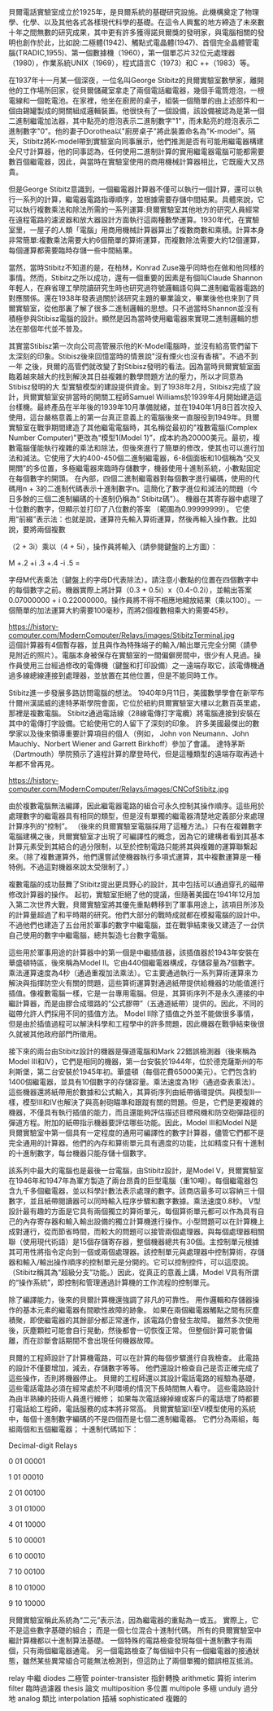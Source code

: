   貝爾電話實驗室成立於1925年，是貝爾系統的基礎研究設施。此機構奠定了物理學、化學、以及其他各式各樣現代科學的基礎。在這令人興奮的地方締造了未來數十年之間無數的研究成果，其中更有許多獲得諾貝爾獎的發明家，與電腦相關的發明也創作於此，比如說:二極體(1942)、觸點式電晶體(1947)、首個完全晶體管電腦(TRADIC,1955)、第一個數據機（1960），第一個單芯片32位元處理器（1980），作業系統UNIX（1969），程式語言C（1973）和C ++（1983）等。
 
 在1937年十一月某一個深夜，一位名叫George Stibitz的貝爾實驗室數學家，離開他的工作場所回家，從貝爾儲藏室拿走了兩個電話繼電器，幾個手電筒燈泡，一根電線和一個乾電池。在家裡，他坐在廚房的桌子，組裝一個簡單的由上述部件和一個由錫罐製成的開關組成邏輯裝置。他很快有了一個設備，該設備被認為是第一個二進制繼電加法器，其中點亮的燈泡表示二進制數字"1"，而未點亮的燈泡表示二進制數字"0"。他的妻子Dorothea以"廚房桌子"將此裝置命名為"K-model"。隔天，Stibitz將K-model帶到實驗室向同事展示，他們推測是否有可能用繼電器構建全尺寸計算器，他的同事認為，任何使用二進制計算的實用繼電器電腦可能都需要數百個繼電器，因此，與當時在實驗室使用的商用機械計算器相比，它既龐大又昂貴。
  
  但是George Stibitz意識到，一個繼電器計算器不僅可以執行一個計算，還可以執行一系列的計算，繼電器電路指導順序，並根據需要存儲中間結果。具體來說，它可以執行複數乘法和除法所需的一系列運算:貝爾實驗室其他地方的研究人員經常在遠程電路的濾波器和放大器設計方面執行這兩種數學運算。1930年代，在實驗室里，一屋子的人類「電腦」用商用機械計算器算出了複數商數和乘積。計算本身非常簡單:複數乘法需要大約6個簡單的算術運算，而複數除法需要大約12個運算，每個運算都需要臨時存儲一些中間結果。
  
  當然，當時Stibitz不知道的是，在柏林，Konrad Zuse幾乎同時也在做和他同樣的事情。然而，Stibitz之所以成功，還有一個重要的因素是有個叫Claude Shannon
年輕人，在麻省理工學院讀研究生時也研究過符號邏輯語句與二進制繼電器電路的對應關係。還在1938年發表過關於該研究主題的畢業論文，畢業後他也來到了貝爾實驗室，從他那裏了解了很多二進制邏輯的思想。只不過當時Shannon並沒有積極參與Stibisz電腦的設計。顯然是因為當時使用繼電器來實現二進制邏輯的想法在那個年代並不普及。
  
  其實當Stibisz第一次向公司高管展示他的K-Model電腦時，並沒有給高管們留下太深刻的印象。Stibisz後來回憶當時的情景說"沒有煙火也沒有香檳"。不過不到一年
之後，貝爾的高管們就改變了對Stibisz發明的看法。因為當時貝爾實驗室面臨着越來越大的找到解決其日益複雜的數學問題方法的壓力，所以才同意為Stibisz發明的大
型實驗模型的建設提供資金。到了1938年2月，Stibisz完成了設計，貝爾實驗室安排當時的開關工程師Samuel Williams於1939年4月開始建造這台樣機。最終產品在半年後的1939年10月準備就緒，並在1940年1月8日首次投入使用，這台嚴格意義上的第一台真正意義上的電腦後來一直服役到1949年。貝爾實驗室在戰爭期間建造了其他繼電電腦時，其名稱從最初的"複數電腦(Complex Number Computer)"更改為“模型1(Model 1)”，成本約為20000美元。最初，複數電腦僅能執行複雜的乘法和除法，但後來進行了簡單的修改，使其也可以進行加法和減法。它使用了大約400-450個二進制繼電器，6-8個面板和10個稱為“交叉開關”的多位置，多極繼電器來臨時存儲數字，機器使用十進制系統，小數點固定在每個數字的開頭。 在內部，四個二進制繼電器對每個數字進行編碼，使用的代碼用n + 3的二進制代碼表示十進制數字n。這簡化了數字進位和減法的問題（今日多餘的三個二進制編碼的十進制仍稱為“ Stibitz碼”）。 機器在其寄存器中處理了十位數的數字，但顯示並打印了八位數的答案
（範圍為0.99999999）。 它使用“前綴”表示法：也就是說，運算符先輸入算術運算，然後再輸入操作數。比如說，要將兩個複數

（2 + 3i）乘以（4 + 5i），操作員將輸入（請參閱鍵盤的上方圖）：

M +.2 +i .3 +.4 -i .5 =
  
  字母M代表乘法（鍵盤上的字母D代表除法）。請注意小數點的位置在四個數字中的每個數字之前。機器實際上將計算（0.3 + 0.5i）x（0.4-0.2i），並輸出答案0.07000000 + i 0.22000000。操作員將不得不相應地縮放結果（乘以100）。一個簡單的加法運算大約需要100毫秒，而將2個複數相乘大約需要45秒。

https://history-computer.com/ModernComputer/Relays/images/StibitzTerminal.jpg  
這個計算器有4個暫存器，並且與作為特殊端子的輸入/輸出單元完全分開（請參見附近的照片）。電腦本身被保存在實驗室的一間偏僻房間中，很少有人見過。操作員使用三台經過修改的電傳機（鍵盤和打印設備）之一遠端存取它，該電傳機通過多線總線連接到處理器，並放置在其他位置，但是不能同時工作。 
  
  Stibitz進一步發展多路訪問電腦的想法。 1940年9月11日，美國數學學會在新罕布什爾州漢諾威的達特茅斯學院會面，它位於紐約貝爾實驗室大樓以北數百英里處，那裡是複數電腦。 Stibitz通過電話線（28線電傳打字電纜）將電腦連接到安裝在其中的電傳打字設備。它給使用它的人留下了深刻的印象。 許多美國最傑出的數學家以及後來領導重要計算項目的個人（例如， John von Neumann、John Mauchly、Norbert Wiener and Garrett Birkhoff）參加了會議。 達特茅斯（Dartmouth）學院預示了遠程計算的摩登時代，但是這種類型的遠端存取再過十年都不曾再見。 

https://history-computer.com/ModernComputer/Relays/images/CNCofStibitz.jpg
  
  由於複數電腦無法編譯，因此繼電器電路的組合可永久控制其操作順序。這些用於處理數字的繼電器具有相同的類型，但是沒有單獨的繼電器清楚地定義部分來處理計算序列的“控制”。 （後來的貝爾實驗室電腦採用了這種方法。）只有在複雜數字電腦建構之後，貝爾實驗室才出現了可編譯性的概念，因為它的建構者看到其基本計算元素受到其結合的過分限制，以至於控制電路只能將其與複雜的運算聯繫起來。（除了複數運算外，他們還嘗試使機器執行多項式運算，其中複數運算是一種特例。不過這對機器來說太受限制了。）
  
  複數電腦的成功鼓舞了Stibitz提出更具野心的設計，其中包括可以通過穿孔的磁帶修改計算器的操作。 起初，實驗室拒絕了他的提議，但隨著美國在1941年12月加入第二次世界大戰，貝爾實驗室將其優先重點轉移到了軍事用途上，該項目所涉及的計算量超過了和平時期的研究。他們大部分的戰時成就都在模擬電腦的設計中。 不過他們也建造了五台用於軍事的數字中繼電腦，並在戰爭結束後又建造了一台供自己使用的數字中繼電腦，總共製造七台數字電腦。
  
  這些用於軍事用途的計算器中的第一個是中繼插值器，該插值器於1943年安裝在華盛頓特區，後來稱為Model II。它由440個繼電器構成，存儲容量為7個數字。乘法運算速度為4秒（通過重複加法乘法）。它主要通過執行一系列算術運算來ㄌ解決與指揮防空火有關的問題，這些算術運算對通過紙帶提供給機器的功能值進行插值。像複數電腦一樣，它是一台專用電腦。但是，其算術序列不是永久連接的中繼計算器，而是由膠合成環路的“公式膠帶”（五通道紙帶）提供的。因此，不同的磁帶允許人們採用不同的插值方法。 Model II除了插值之外並不能做很多事情，但是由於插值過程可以解決科學和工程學中的許多問題，因此機器在戰爭結束後很久就被其他政府部門所徵用。
   
   接下來的兩台由Stibitz設計的機器是彈道電腦和Mark 22錯誤檢測器（後來稱為Model III和IV），它們是相同的機器，第一台安裝於1944年，位於德克薩斯州的布利斯堡，第二台安裝於1945年初。華盛頓（每個花費65000美元）。它們包含約1400個繼電器，並具有10個數字的存儲容量。乘法速度為1秒（通過查表乘法）。這些機器還將紙帶用於數據和公式輸入，其算術序列由紙帶循環提供。與模型II一樣，模型III和IV也解決了與高射砲瞄準和跟蹤有關的問題。但是，它們是更複雜的機器，不僅具有執行插值的能力，而且還能夠評估描述目標飛機和防空砲彈路徑的彈道方程。附加的紙帶指示機器要評估哪些功能。因此，Model III和Model N是貝爾實驗室中第一個具有一定程度的通用可編譯性的數字計算器，儘管它們都不是完全通用的計算器。他們的內存和算術單元具有適度的功能，比如精度只有十進制的十進制數字，每台機器只能存儲十個數字。
   
   該系列中最大的電腦也是最後一台電腦，由Stibitz設計，是Model V，貝爾實驗室在1946年和1947年為軍方製造了兩台昂貴的巨型電腦（重10噸）。每個繼電器包含九千多個繼電器，並以科學計數法表示處理的數字。該商店最多可以容納三十個數字，並且紙帶閱讀器可以同時輸入程序步驟和數字數據。乘法速度0.8秒。 V型設計最有趣的方面是它具有兩個獨立的算術單元，每個算術單元都可以作為具有自己的內存寄存器和輸入輸出設備的獨立計算機進行操作。小型問題可以在計算機上成對運行，從而節省時間，而較大的問題可以接管兩個處理器。與每個處理器相關聯（使用現代術語）是15個存儲寄存器，整個機器總共有30個。主控制單元根據其可用性將指令定向到一個或兩個處理器。該控制單元與處理器中控制算術，存儲器和輸入/輸出操作順序的控制單元是分開的。它可以控制控件，可以這麼說。 （Stibitz稱其為“超級分支”功能。）因此，從真正的意義上講，Model V具有所謂的“操作系統”，即控制和管理通過計算機的工作流程的控制單元。
   
   除了編譯能力，後來的貝爾計算機還強調了非凡的可靠性。 用作邏輯和存儲器操作的基本元素的繼電器有間歇性故障的跡象。 如果在兩個繼電器觸點之間有灰塵積聚，即使繼電器的其餘部分都正常運作，該電路仍會發生故障。 雖然多次使用後，灰塵顆粒可能會自行晃動，然後都會一切恢復正常。 但整個計算可能會偏離，而在診斷會話期間不會出現任何機器故障。
  
  貝爾的工程師設計了計算機電路，可以在計算的每個步驟進行自我檢查。 此電路的設計不僅要增加，減去，存儲數字等等。 他們還設計檢查自己是否正確完成了這些操作，否則將機器停止。 貝爾的工程師還以其設計電話電路的經驗為基礎，這些電話電路必須在經常處於不利環境的情況下長時間無人看守。 這些電路設計為由半熟練的技術人員進行維修； 如果每次電話線掉線或客戶的電話壞了時都要打電話給工程師，電話服務的成本將非常高。 貝爾實驗室II至VI模型使用的系統中，每個十進制數字編碼的不是四個而是七個二進制繼電器。 它們分為兩組，每組兩個和五個繼電器； 十進制代碼如下：
  
Decimal-digit       Relays

0	                01	  00001

1	                01	  00010

2	                01	  00100

3	                01	  01000

4	                01	  10000

5	                10	  00001

6	                10	  00010

7	                10	  00100

8	                10	  01000

9	                10	  10000

  貝爾實驗室稱此系統為“二元”表示法，因為繼電器的重點為一或五。 實際上，它不是這些數字基礎的組合； 而是一個七位混合十進制代碼。 所有的貝爾實驗室中繼計算機都以十進制算法基礎。 一個特殊的電路檢查發現每個十進制數字有兩個，只有兩個繼電器通電。 另一個電路檢查了每個組中只有一個繼電器的接通狀態，雖然某些異常組合可能無法檢測到，但這防止了兩個單獨的錯誤相互抵消。

relay 中繼
diodes 二極管
pointer-transister 指針轉換
arithmetic 算術 
interim filter 臨時過濾器
thesis 論文
multiposition 多位置
multipole 多極
unduly 過分地
analog 類比
interpolation 插補
sophisticated 複雜的
